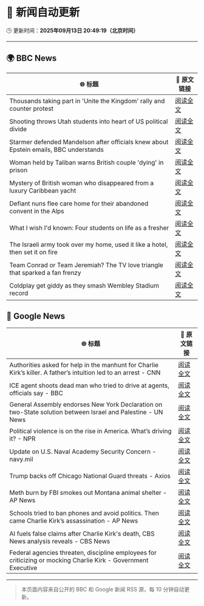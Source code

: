 # 🧠 新闻自动更新

🕒 更新时间：**2025年09月13日 20:49:19（北京时间）**

---

## 🌍 BBC News

| 🌐 标题 | 🔗 原文链接 |
|--------|-------------|
| Thousands taking part in 'Unite the Kingdom' rally and counter protest | [阅读全文](https://www.bbc.com/news/articles/cwydezxl0xlo?at_medium=RSS&at_campaign=rss) |
| Shooting throws Utah students into heart of US political divide | [阅读全文](https://www.bbc.com/news/articles/c9dxexl7glvo?at_medium=RSS&at_campaign=rss) |
| Starmer defended Mandelson after officials knew about Epstein emails, BBC understands | [阅读全文](https://www.bbc.com/news/articles/c5yq455w36vo?at_medium=RSS&at_campaign=rss) |
| Woman held by Taliban warns British couple 'dying' in prison | [阅读全文](https://www.bbc.com/news/articles/cm28jd2enz5o?at_medium=RSS&at_campaign=rss) |
| Mystery of British woman who disappeared from a luxury Caribbean yacht | [阅读全文](https://www.bbc.com/news/articles/c4g2zv1px7jo?at_medium=RSS&at_campaign=rss) |
| Defiant nuns flee care home for their abandoned convent in the Alps | [阅读全文](https://www.bbc.com/news/articles/c5y8r2gk0vyo?at_medium=RSS&at_campaign=rss) |
| What I wish I'd known: Four students on life as a fresher | [阅读全文](https://www.bbc.com/news/articles/ce801vd85q0o?at_medium=RSS&at_campaign=rss) |
| The Israeli army took over my home, used it like a hotel, then set it on fire | [阅读全文](https://www.bbc.com/news/articles/cj3ye45lrl1o?at_medium=RSS&at_campaign=rss) |
| Team Conrad or Team Jeremiah? The TV love triangle that sparked a fan frenzy | [阅读全文](https://www.bbc.com/news/articles/cvgr8xy5dlro?at_medium=RSS&at_campaign=rss) |
| Coldplay get giddy as they smash Wembley Stadium record | [阅读全文](https://www.bbc.com/news/articles/c306m86y824o?at_medium=RSS&at_campaign=rss) |

## 📰 Google News

| 🌐 标题 | 🔗 原文链接 |
|--------|-------------|
| Authorities asked for help in the manhunt for Charlie Kirk’s killer. A father’s intuition led to an arrest - CNN | [阅读全文](https://news.google.com/rss/articles/CBMid0FVX3lxTE1WeTE1S1BHQ1JWMFgxbC0weFJFajg3S2RjYzBjUVlGNWw1Wl9EYW9iUjdQeFBfSWE2MlIzRTluRHZQSmtIdXBpREUxSW1wbm9IN0d1Z2k4NXk1QXpXS3kyTldpQ0hfQkx1MHZ4V3FXYUp6bTI0amRB?oc=5) |
| ICE agent shoots dead man who tried to drive at agents, officials say - BBC | [阅读全文](https://news.google.com/rss/articles/CBMiWkFVX3lxTE54T1JCQXlOeDZCZEdZT3RUYkhHbm5ZN0NKQk9tYkdJM0x5M0hxN2hJckFHV05IZ0F1ZUtpRmxxZUNTT05wc2VIMnZmZC1QOEtCNHFNV3hnYXdBd9IBX0FVX3lxTE1BUXNBMTZzMmNqcEZKWFdVUGQ5NU8zeGdUOWpsLVM1cC1Bb2poUGdTZ0c1UWJIcTQwTHBYYkV3MUZoRTVxSVRFeUdNRFp5bElCd2Vqb1lKX1poZVpIUVI4?oc=5) |
| General Assembly endorses New York Declaration on two-State solution between Israel and Palestine - UN News | [阅读全文](https://news.google.com/rss/articles/CBMiV0FVX3lxTE1oaWFtZkRGOXFaYTlIdGpqSXRtaHdWYTZCbmxJXzlkT1JqejhYamhZd3RtUUZ3M1JhdTVFb1pfMEx0dGV3eU5MeFZlNXFOaVdWMTB5VThaZw?oc=5) |
| Political violence is on the rise in America. What’s driving it? - NPR | [阅读全文](https://news.google.com/rss/articles/CBMiqgFBVV95cUxOd3NENjJMeDBfRFZ5VVVqMFFVc0d5THJ6TWc4em9nLU1NS19mSE9kUjBrQUhaam01QnYtelhRNGkzeHRFUVc4a05DM1pZZ2xWNTBvTTIybWtQMTZTbVN5ck5ZMUZORUZXUlZqaExzUDJLa3hPbld3OGNZczNpcWpnYnE1NDhCYnlxM0dYT0ZVQ1hhcHJDVHBFeENjWm9WRDR1WjRSdVlXZjdoZw?oc=5) |
| Update on U.S. Naval Academy Security Concern - navy.mil | [阅读全文](https://news.google.com/rss/articles/CBMivAFBVV95cUxOLS11a3F4V3FWbzJGVENJdV95WmpiaFhnSzdKZ2hwUkNSTzA0a2NGYVR2dEJNaV9VWHNLLXJQakFCVFJDM284UzRRTHZjekZBY3BRUEk1VDV2XzFiZHNQRG9ncFBlOWMzdThtQk5INW5pdE53Q0g3Ny1mRWRLRE84dklraEY2RG94NWhONFh4czdvb2hjbkdvSGdOeER5ekJSTjRUNU5mWFQ1TmJEQzhGSjc2T3ptUnpUNW0wNQ?oc=5) |
| Trump backs off Chicago National Guard threats - Axios | [阅读全文](https://news.google.com/rss/articles/CBMijAFBVV95cUxOTkxqS3lhSTRmMW10REdRVWRQRUtMYm1jeThOMTZRbEZxLVBqaFZMenFLVWtVeTJYbFhEdERpSzJaTkNHWm0ybE5OWEhCTmFHS3ZVeldOY3Q1XzFBYlluYWNQenctNkxTU3JYMnB1VVRXYmVWcXYtU3lpR09kQUR2Tl9jdXVvZFU5eEZfWg?oc=5) |
| Meth burn by FBI smokes out Montana animal shelter - AP News | [阅读全文](https://news.google.com/rss/articles/CBMirwFBVV95cUxPYkJGcGhZbDhEZlR2VGt5MHlEMUpzUTRDcEJhbWFfdkFXbTRPR0xOall2YTNjV1M2Nk9GRzdQT0lGbld2REQxUWNTTGgxZVJ3SUcxdFJnWUJNSllZdWtVaUtMRFo0V3V6LU10bWR1dGVFT2xra0NWZkNPRF9TR2NtYlBLYWNneWFzQ1hIVGMwMjRnc1JGMjRtX09YVXhuck1ZTVV1SG1QbkQ3UVZ4UTBv?oc=5) |
| Schools tried to ban phones and avoid politics. Then came Charlie Kirk’s assassination - AP News | [阅读全文](https://news.google.com/rss/articles/CBMimgFBVV95cUxPNVA4aVF3VktzdmtqcWhEQlJudWJ3dV9Ed0hLXzNaZl9CQndJM0tWdjNtS0tvdmIwQ25PMW9DNWYtLWpjNjFIZHNjNEhlYXBvTERGVEcyWlN0cXgta2UydzM4b2UtXzBIY0ZTM2VFejdIRWYtelJQRVdaVkpMZ2w5Qi1zNEw4cl96N3ZBYTZuLXl2S2dqSkJISk5n?oc=5) |
| AI fuels false claims after Charlie Kirk's death, CBS News analysis reveals - CBS News | [阅读全文](https://news.google.com/rss/articles/CBMickFVX3lxTE9HTW5PcGdmLUdLSlowc3QxNUJFcDVtSXhSRmNCY0ZuaEpsUldEUEN6RjdrUERHbjlyTEVXbUlOSkI0V2N4bUhVa0VqdzU5SXFuaWUtVDB3X2s2YlppR1NwbFNGbzdrSnNUbF9Ld0tpTXZDQdIBd0FVX3lxTFBrelNhRTAxLWEzNHdQdWhQSzlfWTdsc21waEVyVGEzdjBPM3otTTdrc0JJN29VU1hkemlyajc3eno4RG5oUWZrVnpvNGYwUVNuYWVsZVRVZHFmSlYyeDJGVWUtTlFyWXB3QnJGbDgwOHlISWtJTWFN?oc=5) |
| Federal agencies threaten, discipline employees for criticizing or mocking Charlie Kirk - Government Executive | [阅读全文](https://news.google.com/rss/articles/CBMizgFBVV95cUxQczBYU014bWJaLTVibU1wX214LXRKaHQ2ZG5QOXl4SEIwdEwyZ1dJMmZJYnE3aUxtYzctT1V0UUUtdUdLc3dIdWlZSjNyMnFyRTA2OHVldkQ5WmdHVTg4bXZPakNjamZsWloxSlgycWc2R1RDdm1fQXJPa1kzazczbWRSd1I3VS0tSHk0Y0M4S1o0V0RtbC1WMlZ2eG5EdGRMUjBGb2lVTEtMZjRLSHB2bVkwT1V4cmo5RXJNei1KOFVldExpZldjNDdQREJSZw?oc=5) |

---
> 本页面内容来自公开的 BBC 和 Google 新闻 RSS 源，每 10 分钟自动更新。